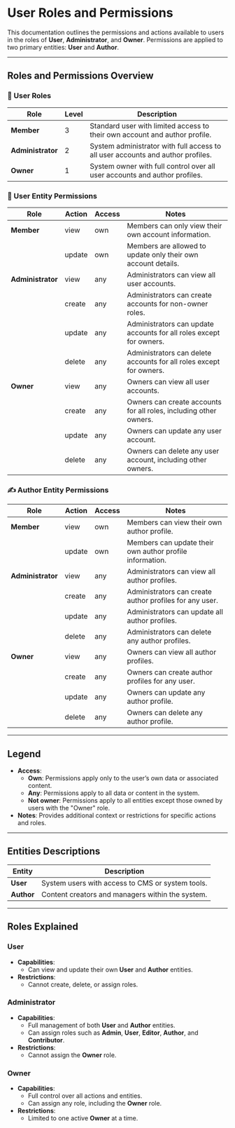 # User Roles and Permissions

This documentation outlines the permissions and actions available to users in the roles of **User**, **Administrator**, and **Owner**. Permissions are applied to two primary entities: **User** and **Author**.

---

## Roles and Permissions Overview

### 👤 User Roles
| **Role**          | **Level** | **Description**                                                                 |
|-------------------|-----------|---------------------------------------------------------------------------------|
| **Member**        | 3         | Standard user with limited access to their own account and author profile.      |
| **Administrator** | 2         | System administrator with full access to all user accounts and author profiles. |
| **Owner**         | 1         | System owner with full control over all user accounts and author profiles.      |

### 👤 User Entity Permissions
| **Role**          | **Action** | **Access** | **Notes**                                                           |
|-------------------|------------|------------|---------------------------------------------------------------------|
| **Member**        | view       | own        | Members can only view their own account information.                |
|                   | update     | own        | Members are allowed to update only their own account details.       |
| **Administrator** | view       | any        | Administrators can view all user accounts.                          |
|                   | create     | any        | Administrators can create accounts for non-owner roles.             |
|                   | update     | any        | Administrators can update accounts for all roles except for owners. |
|                   | delete     | any        | Administrators can delete accounts for all roles except for owners. |
| **Owner**         | view       | any        | Owners can view all user accounts.                                  |
|                   | create     | any        | Owners can create accounts for all roles, including other owners.   |
|                   | update     | any        | Owners can update any user account.                                 |
|                   | delete     | any        | Owners can delete any user account, including other owners.         |

### ✍️ Author Entity Permissions
| **Role**          | **Action** | **Access** | **Notes**                                                |
|-------------------|------------|------------|----------------------------------------------------------|
| **Member**        | view       | own        | Members can view their own author profile.               |
|                   | update     | own        | Members can update their own author profile information. |
| **Administrator** | view       | any        | Administrators can view all author profiles.             |
|                   | create     | any        | Administrators can create author profiles for any user.  |
|                   | update     | any        | Administrators can update all author profiles.           |
|                   | delete     | any        | Administrators can delete any author profiles.           |
| **Owner**         | view       | any        | Owners can view all author profiles.                     |
|                   | create     | any        | Owners can create author profiles for any user.          |
|                   | update     | any        | Owners can update any author profile.                    |
|                   | delete     | any        | Owners can delete any author profile.                    |

---

## Legend

- **Access**:
  - **Own**: Permissions apply only to the user’s own data or associated content.
  - **Any**: Permissions apply to all data or content in the system.
  - **Not owner**: Permissions apply to all entities except those owned by users with the "Owner" role.
- **Notes**: Provides additional context or restrictions for specific actions and roles.

---

## Entities Descriptions

| **Entity** | **Description**                                  |
|------------|--------------------------------------------------|
| **User**   | System users with access to CMS or system tools. |
| **Author** | Content creators and managers within the system. |

---

## Roles Explained

### **User**

- **Capabilities**:
  - Can view and update their own **User** and **Author** entities.
- **Restrictions**:
  - Cannot create, delete, or assign roles.

### **Administrator**

- **Capabilities**:
  - Full management of both **User** and **Author** entities.
  - Can assign roles such as **Admin**, **User**, **Editor**, **Author**, and **Contributor**.
- **Restrictions**:
  - Cannot assign the **Owner** role.

### **Owner**

- **Capabilities**:
  - Full control over all actions and entities.
  - Can assign any role, including the **Owner** role.
- **Restrictions**:
  - Limited to one active **Owner** at a time.

